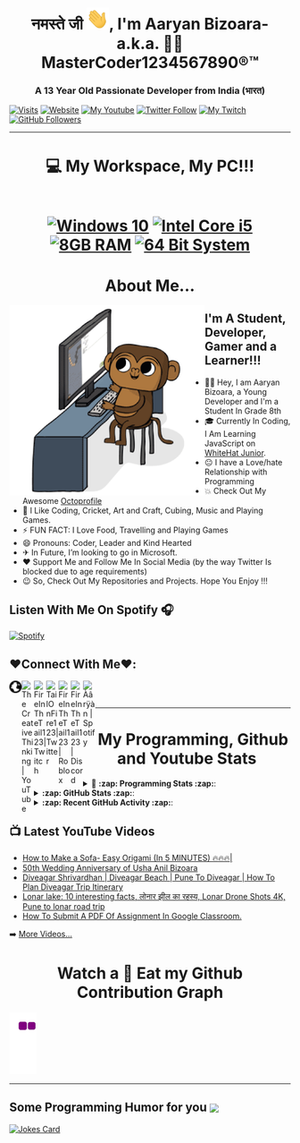 <h1 align="center">नमस्ते जी <img src="https://raw.githubusercontent.com/ABSphreak/ABSphreak/master/gifs/Hi.gif" width="40px" />, I'm Aaryan Bizoara- a.k.a. 👱🏼 MasterCoder1234567890®™</h1>
<h3 align="center">A 13 Year Old Passionate Developer from India (भारत)</h3>

[![Visits](https://komarev.com/ghpvc/?username=mastercoder1234567890&logo=GitHub&label=Github%20Visits&color=f20707&logoColor=white&style=flat-square)](https://github.com/MasterCoder1234567890)
[![Website](https://img.shields.io/website?label=My%20Website&style=flat-square&url=https://aaryanbizoara.whjr.site/)](https://aaryanbizoara.whjr.site/)
[![My Youtube](https://img.shields.io/youtube/channel/subscribers/UC5kSlDs_uZs6mr-GeJfC8tg?color=%23ff0000&label=Subscribers&logo=Youtube&logoColor=%23ff0000&style=flat-square)](https://www.youtube.com/channel/UC5kSlDs_uZs6mr-GeJfC8tg)
[![Twitter Follow](https://img.shields.io/twitter/follow/TailOnFire123?color=1DA1F2&label=Follow%20Me&logo=twitter&style=flat-square)](https://twitter.com/intent/follow?original_referer=https%3A%2F%2Fgithub.com%2FAbout-Me&screen_name=TailOnFire123)
[![My Twitch](https://img.shields.io/twitch/status/fireinthetail123?color=f70505&label=My%20Twitch&logo=twitch&style=flat-square)](https://www.twitch.tv/fireinthetail123)
[![GitHub Followers](https://img.shields.io/github/followers/mastercoder1234567890?label=Github%20Followers&logo=github&style=flat-square)](https://github.com/MasterCoder1234567890)

---

<h1 align='center'>
  💻 My Workspace, My PC!!!<br/><br/>

  [![Windows 10](https://img.shields.io/badge/windows%2010-%230078D6.svg?&style=for-the-badge&logo=windows&logoColor=white)](https://github.com/MasterCoder1234567890)
  [![Intel Core i5](https://img.shields.io/badge/intel-core%20i5%205th%20%20Gen-%230071C5.svg?&style=for-the-badge&logo=intel&logoColor=white)](https://github.com/MasterCoder1234567890)
  [![8GB RAM](https://img.shields.io/badge/RAM-8GB-%230071C5.svg?&style=for-the-badge&logoColor=white)](https://github.com/MasterCoder1234567890)
  [![64 Bit System](https://img.shields.io/badge/system%20type-64%20bit-%230071C5.svg?&style=for-the-badge)](https://github.com/MasterCoder1234567890)
</h1>
 
<h1 align="center">About Me...</h1>

<img align="left" alt="GIF-1" width="350px" height="340px" src="https://github.com/keshavsingh4522/keshavsingh4522/blob/master/Assets/Monkey_Kid_Coding.gif" />


## I'm A Student, Developer, Gamer and a Learner!!!
- 👱🏼 Hey, I am Aaryan Bizoara, a Young Developer and I'm a Student In Grade 8th
- 🎓 Currently In Coding, I Am Learning JavaScript on [WhiteHat Junior][refferal].
- 😐 I have a Love/hate Relationship with Programming
- 💥 Check Out My Awesome [Octoprofile][octoprofile]
- 🌈 I Like Coding, Cricket, Art and Craft, Cubing, Music and Playing Games.
- ⚡ FUN FACT: I Love Food, Travelling and Playing Games 
- 😄 Pronouns: Coder, Leader and Kind Hearted
- ✈ In Future, I’m looking to go in Microsoft.
- ❤️ Support Me and Follow Me In  Social Media (by the way Twitter Is blocked due to age requirements)
- 😉 So, Check Out My Repositories and Projects. Hope You Enjoy !!!

## Listen With Me On Spotify 🎧

[![Spotify](https://novatorem-weld-ten.vercel.app/api/spotify)](https://open.spotify.com/user/3rpxiap4czveo8clwzcqaf68e)

## ❤️Connect With Me❤️:

[<img align="left" alt="https://aaryanbizoara.whjr.site/" width="22px" src="https://raw.githubusercontent.com/iconic/open-iconic/master/svg/globe.svg" />][website]
[<img align="left" alt="The Creative Thinking | YouTube" width="22px" src="https://cdn.jsdelivr.net/npm/simple-icons@5.5.0/icons/youtube.svg" />][youtube]
[<img align="left" alt="FireInTheTail123| Twitch" width="22px" src="https://cdn.jsdelivr.net/npm/simple-icons@5.5.0/icons/twitch.svg" />][twitch]
[<img align="left" alt="TailOnFire123| Twitter" width="22px" src="https://cdn.jsdelivr.net/npm/simple-icons@5.5.0/icons/twitter.svg" />][twitter]
[<img align="left" alt="FireInTheTail123 | Roblox" width="22px" src="https://cdn.jsdelivr.net/npm/simple-icons@5.5.0/icons/roblox.svg" />][roblox]
[<img align="left" alt="FireInTheTail123 | Discord" width="22px" src="https://cdn.jsdelivr.net/npm/simple-icons@5.5.0/icons/discord.svg" />][discord]
[<img align="left" alt="Àârÿàn | Spotify" width="22px" src="https://cdn.jsdelivr.net/npm/simple-icons@5.5.0/icons/spotify.svg" />][spotify]

<br />
<br />

---

<h1 align="center">My Programming, Github and Youtube Stats</h1>

 <details> 
 <summary>🤖 <b>:zap: Programming Stats :zap:</b>: </summary>
 <br>

<!--START_SECTION:waka-->
![Lines of code](https://img.shields.io/badge/From%20Hello%20World%20I%27ve%20Written-2.7%20million%20lines%20of%20code-blue)

**🐱 My Github Data** 

> 🏆 2,046 Contributions in the Year 2021
 > 
> 📦 60.8 kB Used in Github's Storage 
 > 
> 🚫 Not Opted to Hire
 > 
> 📜 42 Public Repositories 
 > 
> 🔑 1 Private Repository 
 > 
**I'm an Early 🐤** 

```text
🌞 Morning    130 commits    ███████████████░░░░░░░░░░   61.61% 
🌆 Daytime    80 commits     █████████░░░░░░░░░░░░░░░░   37.91% 
🌃 Evening    1 commits      ░░░░░░░░░░░░░░░░░░░░░░░░░   0.47% 
🌙 Night      0 commits      ░░░░░░░░░░░░░░░░░░░░░░░░░   0.0%

```
📅 **I'm Most Productive on Thursday** 

```text
Monday       17 commits     ██░░░░░░░░░░░░░░░░░░░░░░░   8.06% 
Tuesday      21 commits     ██░░░░░░░░░░░░░░░░░░░░░░░   9.95% 
Wednesday    22 commits     ██░░░░░░░░░░░░░░░░░░░░░░░   10.43% 
Thursday     122 commits    ██████████████░░░░░░░░░░░   57.82% 
Friday       5 commits      ░░░░░░░░░░░░░░░░░░░░░░░░░   2.37% 
Saturday     7 commits      ░░░░░░░░░░░░░░░░░░░░░░░░░   3.32% 
Sunday       17 commits     ██░░░░░░░░░░░░░░░░░░░░░░░   8.06%

```


📊 **This Week I Spent My Time On** 

```text
⌚︎ Time Zone: Asia/Kolkata

💬 Programming Languages: 
JavaScript               33 mins             █████████████████████░░░░   86.92% 
HTML                     4 mins              ███░░░░░░░░░░░░░░░░░░░░░░   12.2% 
Markdown                 0 secs              ░░░░░░░░░░░░░░░░░░░░░░░░░   0.88%

🔥 Editors: 
VS Code                  38 mins             █████████████████████████   100.0%

🐱‍💻 Projects: 
Prison Break             34 mins             ██████████████████████░░░   89.99% 
Unknown Project          3 mins              ██░░░░░░░░░░░░░░░░░░░░░░░   8.38% 
MasterCoder1234567890    0 secs              ░░░░░░░░░░░░░░░░░░░░░░░░░   0.88% 
AngryBirdsStage3.5       0 secs              ░░░░░░░░░░░░░░░░░░░░░░░░░   0.75% 
Project 29               0 secs              ░░░░░░░░░░░░░░░░░░░░░░░░░   0.0%

💻 Operating System: 
Windows                  38 mins             █████████████████████████   100.0%

```

**I Mostly Code in JavaScript** 

```text
JavaScript               39 repos            ████████████████████████░   97.5% 
HTML                     1 repo              ░░░░░░░░░░░░░░░░░░░░░░░░░   2.5%

```


**Timeline**

![Chart not found](https://raw.githubusercontent.com/MasterCoder1234567890/MasterCoder1234567890/master/charts/bar_graph.png) 


 Last Updated on 21/08/2021
<!--END_SECTION:waka-->

</details>

<details>
  <summary> <b>:zap: GitHub Stats :zap:</b>: </summary>
<br />

<div align="center">
<img src='https://github-readme-stats.vercel.app/api?username=mastercoder1234567890&show_icons=true&theme=tokyonight&count_private=true&line_height=40'  align="left" />
<img src='https://github-readme-stats.vercel.app/api/top-langs/?username=mastercoder1234567890&theme=tokyonight&hide_langs_below=4' />

[![trophy](https://github-profile-trophy.vercel.app/?username=MasterCoder1234567890&theme=monokai&row=1&column=7)](https://github.com/MasterCoder1234567890)

[![](https://github-readme-streak-stats.herokuapp.com/?user=mastercoder1234567890&theme=dark)](https://github.com/MasterCoder1234567890)

<img src="https://activity-graph.herokuapp.com/graph?username=mastercoder1234567890&theme=react-dark&bg_color=20232a&hide_border=true" width="100%">

</div>
</details>

<details>
  <summary> <b>:zap: Recent GitHub Activity :zap:</b>: </summary> 

<!--START_SECTION:activity-->
1. ❗️ Opened issue [#736](https://github.com/benjaminsampica/benjaminsampica/issues/736) in [benjaminsampica/benjaminsampica](https://github.com/benjaminsampica/benjaminsampica)
2. ❗️ Opened issue [#729](https://github.com/benjaminsampica/benjaminsampica/issues/729) in [benjaminsampica/benjaminsampica](https://github.com/benjaminsampica/benjaminsampica)
3. ❗️ Opened issue [#728](https://github.com/benjaminsampica/benjaminsampica/issues/728) in [benjaminsampica/benjaminsampica](https://github.com/benjaminsampica/benjaminsampica)
4. ❗️ Opened issue [#727](https://github.com/benjaminsampica/benjaminsampica/issues/727) in [benjaminsampica/benjaminsampica](https://github.com/benjaminsampica/benjaminsampica)
5. ❗️ Opened issue [#726](https://github.com/benjaminsampica/benjaminsampica/issues/726) in [benjaminsampica/benjaminsampica](https://github.com/benjaminsampica/benjaminsampica)
<!--END_SECTION:activity-->

</details>

## 📺 Latest YouTube Videos

<!-- YOUTUBE:START -->
- [How to Make a Sofa- Easy Origami (In 5 MINUTES) 🔥🔥🔥|](https://www.youtube.com/watch?v=Fb9H-Pm2yUo)
- [50th Wedding Anniversary of Usha Anil Bizoara](https://www.youtube.com/watch?v=TuB-YVbts8k)
- [Diveagar Shrivardhan | Diveagar Beach | Pune To Diveagar | How To Plan Diveagar Trip Itinerary](https://www.youtube.com/watch?v=Rc5F8uGuNDs)
- [Lonar lake: 10 interesting facts, लोनार झील का रहस्य, Lonar Drone Shots 4K, Pune to lonar road trip](https://www.youtube.com/watch?v=I9IH-np90Yg)
- [How To Submit A PDF Of Assignment In Google Classroom.](https://www.youtube.com/watch?v=g9zXnxBl1uo)
<!-- YOUTUBE:END -->

➡️ [More Videos...](https://www.youtube.com/channel/UC5kSlDs_uZs6mr-GeJfC8tg)

<h1 align = 'Center'>Watch a 🐍 Eat my Github Contribution Graph</h1>

![Snake Gif](https://github.com/MasterCoder1234567890/MasterCoder1234567890/blob/output/github-contribution-grid-snake.gif)

---

## Some Programming Humor for you <img align ='center' src='https://media2.giphy.com/media/UQDSBzfyiBKvgFcSTw/giphy.gif?cid=ecf05e47p3cd513axbek3f56ti3jzizq8hincw20jauyyfyw&rid=giphy.gif' width = '32px'></h2>

[![Jokes Card](https://readme-jokes.vercel.app/api?theme=default)](https://github.com/MasterCoder1234567890)




</details>

[website]: https://aaryanbizoara.whjr.site/
[refferal]: https://whjr.co/hCwc4
[octoprofile]: https://octoprofile.vercel.app/user?id=MasterCoder1234567890
[youtube]: https://www.youtube.com/channel/UC5kSlDs_uZs6mr-GeJfC8tg
[twitch]: https://twitch.tv/fireinthetail123
[twitter]: https://twitter.com/TailOnFire123
[roblox]: https://web.roblox.com/users/1992108766/profile
[discord]: https://discord.gg/4CpjK2vveY
[spotify]: https://open.spotify.com/user/3rpxiap4czveo8clwzcqaf68e



